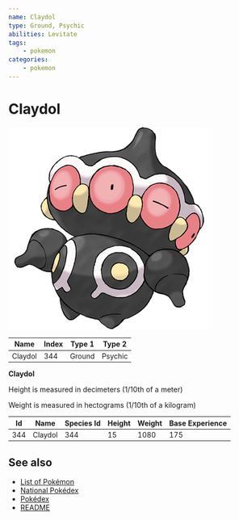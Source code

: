 ```yaml
---
name: Claydol
type: Ground, Psychic
abilities: Levitate
tags:
    - pokemon
categories:
    - pokemon
---
```


# Claydol


![Claydol](images/344.png)

| **Name** | **Index** | **Type 1** | **Type 2** |
|----|----|----|----|
| Claydol | 344 | Ground | Psychic  |

**Claydol** 


Height is measured in decimeters (1/10th of a meter)

Weight is measured in hectograms (1/10th of a kilogram)

| **Id** | **Name** | **Species Id** | **Height** | **Weight** | **Base Experience** |
|--------|----------|----------------|------------|------------|---------------------|
| 344 | Claydol | 344 | 15 | 1080 | 175 |


## See also

- [List of Pokémon](../pokemon.md)
- [National Pokédex](../national_pokedex.md)
- [Pokédex](../pokedex.md)
- [README](../README.md)

